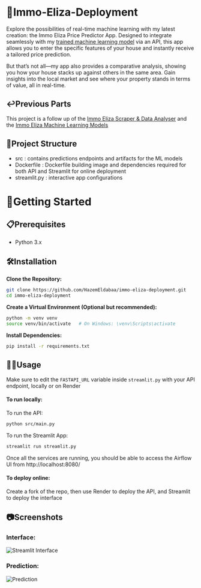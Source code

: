 # 🚀Immo-Eliza-Deployment

Explore the possibilities of real-time machine learning with my latest creation: the Immo Eliza Price Predictor App. Designed to integrate seamlessly with my [trained machine learning model](https://github.com/HazemEldabaa/immo-eliza-ml) via an API, this app allows you to enter the specific features of your house and instantly receive a tailored price prediction.

But that’s not all—my app also provides a comparative analysis, showing you how your house stacks up against others in the same area. Gain insights into the local market and see where your property stands in terms of value, all in real-time.
##  ↩️Previous Parts
This project is a follow up of  the [Immo Eliza Scraper & Data Analyser](https://github.com/HazemEldabaa/immo-eliza-goats) and the [Immo Eliza Machine Learning Models](https://github.com/HazemEldabaa/immo-eliza-ml)
##  📁Project Structure
- src : contains predictions endpoints and artifacts for the ML models
- Dockerfile : Dockerfile building image and dependencies required for both API and Streamlit for online deployment
- streamlit.py : interactive app configurations
# 🏁Getting Started

## 📋Prerequisites
- Python 3.x
## 🛠️Installation

**Clone the Repository:**

```bash
git clone https://github.com/HazemEldabaa/immo-eliza-deployment.git
cd immo-eliza-deployment
```
**Create a Virtual Environment (Optional but recommended):**

```bash
python -m venv venv
source venv/bin/activate   # On Windows: \venv\Scripts\activate
```
**Install Dependencies:**

```bash
pip install -r requirements.txt
```
## 👩‍💻Usage
Make sure to edit the ```FASTAPI_URL``` variable inside ```streamlit.py``` with your API endpoint, locally or on Render

#### To run locally:
To run the API:
```bash
python src/main.py
```

To run the Streamlit App:
```bash
streamlit run streamlit.py
```
Once all the services are running, you should be able to access the Airflow UI from http://localhost:8080/

#### To deploy online:
Create a fork of the repo, then use Render to deploy the API, and Streamlit to deploy the interface


## 📷Screenshots
### Interface:
![Streamlit Interface](https://i.ibb.co/48TpjVY/immo-eliza-screenshot1.png)

### Prediction:
![Prediction](https://i.ibb.co/8mQT0mV/image.png)